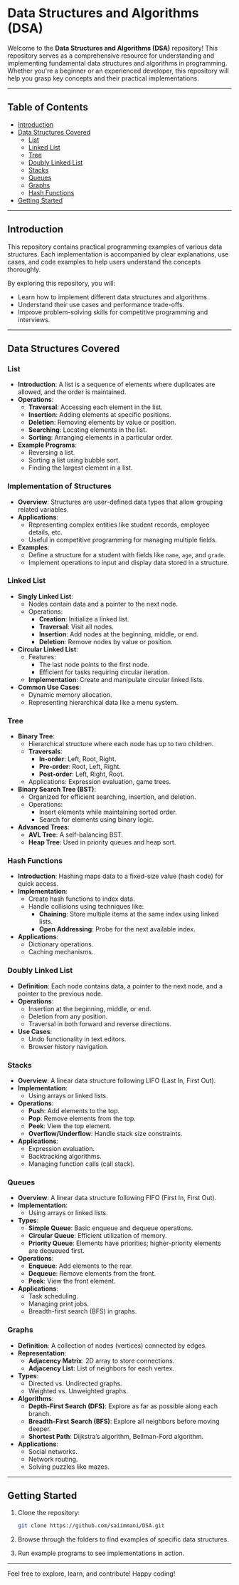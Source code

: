 # Data Structures and Algorithms (DSA) 

Welcome to the **Data Structures and Algorithms (DSA)** repository! This repository serves as a comprehensive resource for understanding and implementing fundamental data structures and algorithms in programming. Whether you're a beginner or an experienced developer, this repository will help you grasp key concepts and their practical implementations.

---

## Table of Contents

- [Introduction](#introduction) 
- [Data Structures Covered](#data-structures-covered) 
  - [List](#list) 
  - [Linked List](#linked-list)
  - [Tree](#tree) 
  - [Doubly Linked List](#doubly-linked-list)
  - [Stacks](#stacks) 
  - [Queues](#queues) 
  - [Graphs](#graphs) 
  - [Hash Functions](#hash-functions) 
- [Getting Started](#getting-started) 

---

## Introduction

This repository contains practical programming examples of various data structures. Each implementation is accompanied by clear explanations, use cases, and code examples to help users understand the concepts thoroughly.

By exploring this repository, you will:
-  Learn how to implement different data structures and algorithms.
-  Understand their use cases and performance trade-offs.
-  Improve problem-solving skills for competitive programming and interviews.

---

##  Data Structures Covered

###  List
- **Introduction**: A list is a sequence of elements where duplicates are allowed, and the order is maintained.
- **Operations**:
  - **Traversal**: Accessing each element in the list.
  - **Insertion**: Adding elements at specific positions.
  - **Deletion**: Removing elements by value or position.
  - **Searching**: Locating elements in the list.
  - **Sorting**: Arranging elements in a particular order.
- **Example Programs**:
  - Reversing a list.
  - Sorting a list using bubble sort.
  - Finding the largest element in a list.

### Implementation of Structures
- **Overview**: Structures are user-defined data types that allow grouping related variables.
- **Applications**:
  - Representing complex entities like student records, employee details, etc.
  - Useful in competitive programming for managing multiple fields.
- **Examples**:
  - Define a structure for a student with fields like `name`, `age`, and `grade`.
  - Implement operations to input and display data stored in a structure.

### Linked List
- **Singly Linked List**:
  - Nodes contain data and a pointer to the next node.
  - Operations:
    - **Creation**: Initialize a linked list.
    - **Traversal**: Visit all nodes.
    - **Insertion**: Add nodes at the beginning, middle, or end.
    - **Deletion**: Remove nodes by value or position.
- **Circular Linked List**:
  - Features:
    - The last node points to the first node.
    - Efficient for tasks requiring circular iteration.
  - **Implementation**: Create and manipulate circular linked lists.
- **Common Use Cases**:
  - Dynamic memory allocation.
  - Representing hierarchical data like a menu system.

### Tree
- **Binary Tree**:
  - Hierarchical structure where each node has up to two children.
  - **Traversals**:
    - **In-order**: Left, Root, Right.
    - **Pre-order**: Root, Left, Right.
    - **Post-order**: Left, Right, Root.
  - Applications: Expression evaluation, game trees.
- **Binary Search Tree (BST)**:
  - Organized for efficient searching, insertion, and deletion.
  - Operations:
    - Insert elements while maintaining sorted order.
    - Search for elements using binary logic.
- **Advanced Trees**:
  - **AVL Tree**: A self-balancing BST.
  - **Heap Tree**: Used in priority queues and heap sort.

### Hash Functions
- **Introduction**: Hashing maps data to a fixed-size value (hash code) for quick access.
- **Implementation**:
  - Create hash functions to index data.
  - Handle collisions using techniques like:
    - **Chaining**: Store multiple items at the same index using linked lists.
    - **Open Addressing**: Probe for the next available index.
- **Applications**:
  - Dictionary operations.
  - Caching mechanisms.

###  Doubly Linked List
- **Definition**: Each node contains data, a pointer to the next node, and a pointer to the previous node.
- **Operations**:
  - Insertion at the beginning, middle, or end.
  - Deletion from any position.
  - Traversal in both forward and reverse directions.
- **Use Cases**:
  - Undo functionality in text editors.
  - Browser history navigation.

### Stacks
- **Overview**: A linear data structure following LIFO (Last In, First Out).
- **Implementation**:
  - Using arrays or linked lists.
- **Operations**:
  - **Push**: Add elements to the top.
  - **Pop**: Remove elements from the top.
  - **Peek**: View the top element.
  - **Overflow/Underflow**: Handle stack size constraints.
- **Applications**:
  - Expression evaluation.
  - Backtracking algorithms.
  - Managing function calls (call stack).

### Queues
- **Overview**: A linear data structure following FIFO (First In, First Out).
- **Implementation**:
  - Using arrays or linked lists.
- **Types**:
  - **Simple Queue**: Basic enqueue and dequeue operations.
  - **Circular Queue**: Efficient utilization of memory.
  - **Priority Queue**: Elements have priorities; higher-priority elements are dequeued first.
- **Operations**:
  - **Enqueue**: Add elements to the rear.
  - **Dequeue**: Remove elements from the front.
  - **Peek**: View the front element.
- **Applications**:
  - Task scheduling.
  - Managing print jobs.
  - Breadth-first search (BFS) in graphs.

### Graphs
- **Definition**: A collection of nodes (vertices) connected by edges.
- **Representation**:
  - **Adjacency Matrix**: 2D array to store connections.
  - **Adjacency List**: List of neighbors for each vertex.
- **Types**:
  - Directed vs. Undirected graphs.
  - Weighted vs. Unweighted graphs.
- **Algorithms**:
  - **Depth-First Search (DFS)**: Explore as far as possible along each branch.
  - **Breadth-First Search (BFS)**: Explore all neighbors before moving deeper.
  - **Shortest Path**: Dijkstra’s algorithm, Bellman-Ford algorithm.
- **Applications**:
  - Social networks.
  - Network routing.
  - Solving puzzles like mazes.

---

## Getting Started

1. Clone the repository:
   ```bash
   git clone https://github.com/saiimmani/DSA.git
   ```

2. Browse through the folders to find examples of specific data structures.

3. Run example programs to see implementations in action.

---

Feel free to explore, learn, and contribute! Happy coding! 

